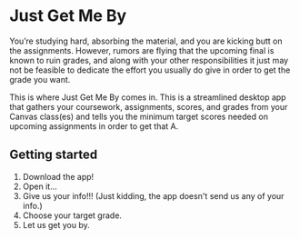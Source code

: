 # Just Get Me By
You’re studying hard, absorbing the material, and you are kicking butt on the assignments. However, rumors are flying that the upcoming final is known to ruin grades, and along with your other responsibilities it just may not be feasible to dedicate the effort you usually do give in order to get the grade you want.

This is where Just Get Me By comes in. This is a streamlined desktop app that gathers your coursework, assignments, scores, and grades from your Canvas class(es) and tells you the minimum target scores needed on upcoming assignments in order to get that A.

## Getting started
1. Download the app!
2. Open it...
3. Give us your info!!! (Just kidding, the app doesn't send us any of your info.)
4. Choose your target grade.
5. Let us get you by.
